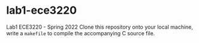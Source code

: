 # lab1-ece3220
Lab1 ECE3220 - Spring 2022
Clone this repository onto your local machine, write a `makefile` to compile the accompanying C source file. 
